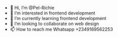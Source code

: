 - 👋 Hi, I’m @Pel-Richie
- 👀 I’m interested in frontend development
- 🌱 I’m currently learning frontend development
- 💞️ I’m looking to collaborate on web design
- 📫 How to reach me Whatsapp +2349169562253

<!---
Pel-Richie/Pel-Richie is a ✨ special ✨ repository because its `README.md` (this file) appears on your GitHub profile.
You can click the Preview link to take a look at your changes.
--->
